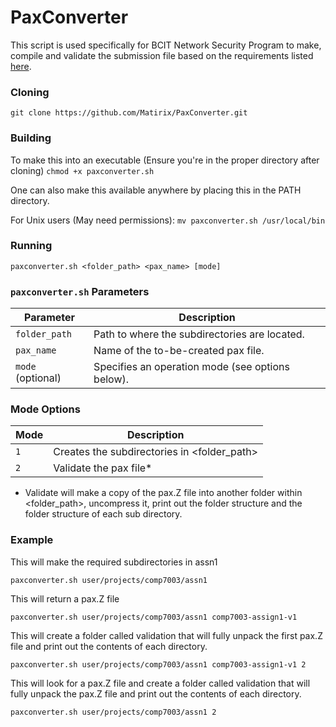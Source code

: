 # PaxConverter
This script is used specifically for BCIT Network Security Program to make, compile and validate
the submission file based on the requirements listed [here](https://docs.google.com/document/d/1FetwqOGgXSKXtQ53KS0I9BxGFzRNHT30NguP3FZFkME/edit?tab=t.0#heading=h.u614bhlcrspi).

### Cloning
```git clone https://github.com/Matirix/PaxConverter.git```

### Building
To make this into an executable (Ensure you're in the proper directory after cloning)
```chmod +x paxconverter.sh```

One can also make this available anywhere by placing this in the PATH directory.

For Unix users (May need permissions):
```mv paxconverter.sh /usr/local/bin```

### Running
```paxconverter.sh <folder_path> <pax_name> [mode]```


### `paxconverter.sh` Parameters

| Parameter     | Description                                      |
|--------------|--------------------------------------------------|
| `folder_path` | Path to where the subdirectories are located.   |
| `pax_name` | Name of the to-be-created pax file.             |
| `mode` (optional) | Specifies an operation mode (see options below). |

### Mode Options

| Mode | Description                                       |
|------|---------------------------------------------------|
| `1`  | Creates the subdirectories in <folder_path>       |
| `2`  | Validate the pax file*                            |

* Validate will make a copy of the pax.Z file into another folder within <folder_path>,
uncompress it, print out the folder structure and the folder structure of each sub directory.

### Example
This will make the required subdirectories in assn1

```paxconverter.sh user/projects/comp7003/assn1```

This will return a pax.Z file

```paxconverter.sh user/projects/comp7003/assn1 comp7003-assign1-v1```

This will create a folder called validation that will fully unpack the first pax.Z file and print out the contents of each directory.

```paxconverter.sh user/projects/comp7003/assn1 comp7003-assign1-v1 2```

This will look for a pax.Z file and create a folder called validation that will fully unpack the pax.Z file and print out the contents of each directory.

```paxconverter.sh user/projects/comp7003/assn1 2```
